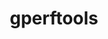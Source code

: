 ---
title: "gperftools"
layout: cache
categories: [package, develop]
meta: {"versions": ["2.15"], "compilers": ["cce@=15.0.1", "gcc@=11.4.0", "gcc@=9.4.0", "oneapi@=2024.2.1"], "oss": ["rhel8", "ubuntu20.04", "ubuntu22.04"], "platforms": ["linux"], "targets": ["neoverse_v1", "neoverse_v2", "ppc64le", "x86_64_v3", "zen4"], "stacks": ["e4s", "e4s-cray-rhel", "e4s-neoverse-v2", "e4s-neoverse_v1", "e4s-oneapi", "e4s-power", "e4s-rocm-external", "root"], "num_specs": 16, "num_specs_by_stack": {"e4s-cray-rhel": 2, "root": 16, "e4s-power": 2, "e4s-neoverse_v1": 2, "e4s-neoverse-v2": 3, "e4s-rocm-external": 2, "e4s": 2, "e4s-oneapi": 3}}
spec_details: [{"hash": "2jd76eto7akszngejpmyou67efivcqtm", "compiler": "cce@=15.0.1", "versions": ["2.15"], "os": "rhel8", "platform": "linux", "target": "zen4", "variants": ["build_system=cmake", "build_type=Release", "+debugalloc", "~dynamic_sized_delete_support", "generator=make", "~ipo", "+libunwind", "~sized_delete"], "stacks": ["e4s-cray-rhel", "root"], "size": "-", "tarball": "https://binaries.spack.io/develop/build_cache/linux-rhel8-zen4/cce-15.0.1/gperftools-2.15/linux-rhel8-zen4-cce-15.0.1-gperftools-2.15-2jd76eto7akszngejpmyou67efivcqtm.spack"}, {"hash": "uzbh7keamhzqjuhpdwzksdj6rmtzlvoc", "compiler": "cce@=15.0.1", "versions": ["2.15"], "os": "rhel8", "platform": "linux", "target": "zen4", "variants": ["build_system=cmake", "build_type=Release", "+debugalloc", "~dynamic_sized_delete_support", "generator=make", "~ipo", "+libunwind", "~sized_delete"], "stacks": ["e4s-cray-rhel", "root"], "size": "-", "tarball": "https://binaries.spack.io/develop/build_cache/linux-rhel8-zen4/cce-15.0.1/gperftools-2.15/linux-rhel8-zen4-cce-15.0.1-gperftools-2.15-uzbh7keamhzqjuhpdwzksdj6rmtzlvoc.spack"}, {"hash": "y4yq74jt24rchvry5nkh35sqeqsagrzd", "compiler": "gcc@=9.4.0", "versions": ["2.15"], "os": "ubuntu20.04", "platform": "linux", "target": "ppc64le", "variants": ["build_system=cmake", "build_type=Release", "+debugalloc", "~dynamic_sized_delete_support", "generator=make", "~ipo", "+libunwind", "~sized_delete"], "stacks": ["e4s-power", "root"], "size": "-", "tarball": "https://binaries.spack.io/develop/build_cache/linux-ubuntu20.04-ppc64le/gcc-9.4.0/gperftools-2.15/linux-ubuntu20.04-ppc64le-gcc-9.4.0-gperftools-2.15-y4yq74jt24rchvry5nkh35sqeqsagrzd.spack"}, {"hash": "iwitbvjkljerocrkr2luzsfzp4sc7e2d", "compiler": "gcc@=9.4.0", "versions": ["2.15"], "os": "ubuntu20.04", "platform": "linux", "target": "ppc64le", "variants": ["build_system=cmake", "build_type=Release", "+debugalloc", "~dynamic_sized_delete_support", "generator=make", "~ipo", "+libunwind", "~sized_delete"], "stacks": ["e4s-power", "root"], "size": "-", "tarball": "https://binaries.spack.io/develop/build_cache/linux-ubuntu20.04-ppc64le/gcc-9.4.0/gperftools-2.15/linux-ubuntu20.04-ppc64le-gcc-9.4.0-gperftools-2.15-iwitbvjkljerocrkr2luzsfzp4sc7e2d.spack"}, {"hash": "sivohjy44horojscgil25q6w7nwkpev7", "compiler": "gcc@=11.4.0", "versions": ["2.15"], "os": "ubuntu22.04", "platform": "linux", "target": "neoverse_v1", "variants": ["build_system=cmake", "build_type=Release", "+debugalloc", "~dynamic_sized_delete_support", "generator=make", "~ipo", "+libunwind", "~sized_delete"], "stacks": ["e4s-neoverse_v1", "root"], "size": "-", "tarball": "https://binaries.spack.io/develop/build_cache/linux-ubuntu22.04-neoverse_v1/gcc-11.4.0/gperftools-2.15/linux-ubuntu22.04-neoverse_v1-gcc-11.4.0-gperftools-2.15-sivohjy44horojscgil25q6w7nwkpev7.spack"}, {"hash": "elui5gemvgg7lonvcp5dchzdf23stdz5", "compiler": "gcc@=11.4.0", "versions": ["2.15"], "os": "ubuntu22.04", "platform": "linux", "target": "neoverse_v1", "variants": ["build_system=cmake", "build_type=Release", "+debugalloc", "~dynamic_sized_delete_support", "generator=make", "~ipo", "+libunwind", "~sized_delete"], "stacks": ["e4s-neoverse_v1", "root"], "size": "-", "tarball": "https://binaries.spack.io/develop/build_cache/linux-ubuntu22.04-neoverse_v1/gcc-11.4.0/gperftools-2.15/linux-ubuntu22.04-neoverse_v1-gcc-11.4.0-gperftools-2.15-elui5gemvgg7lonvcp5dchzdf23stdz5.spack"}, {"hash": "rfgjtlqpqjcpp6h7ogcdqa5onkf427ts", "compiler": "gcc@=11.4.0", "versions": ["2.15"], "os": "ubuntu22.04", "platform": "linux", "target": "neoverse_v2", "variants": ["build_system=cmake", "build_type=Release", "+debugalloc", "~dynamic_sized_delete_support", "generator=make", "~ipo", "+libunwind", "~sized_delete"], "stacks": ["e4s-neoverse-v2", "root"], "size": "-", "tarball": "https://binaries.spack.io/develop/build_cache/linux-ubuntu22.04-neoverse_v2/gcc-11.4.0/gperftools-2.15/linux-ubuntu22.04-neoverse_v2-gcc-11.4.0-gperftools-2.15-rfgjtlqpqjcpp6h7ogcdqa5onkf427ts.spack"}, {"hash": "xz6npiii2vmoj4v4iutdnzkfyyp2vgwf", "compiler": "gcc@=11.4.0", "versions": ["2.15"], "os": "ubuntu22.04", "platform": "linux", "target": "neoverse_v2", "variants": ["build_system=cmake", "build_type=Release", "+debugalloc", "~dynamic_sized_delete_support", "generator=make", "~ipo", "+libunwind", "~sized_delete"], "stacks": ["e4s-neoverse-v2", "root"], "size": "-", "tarball": "https://binaries.spack.io/develop/build_cache/linux-ubuntu22.04-neoverse_v2/gcc-11.4.0/gperftools-2.15/linux-ubuntu22.04-neoverse_v2-gcc-11.4.0-gperftools-2.15-xz6npiii2vmoj4v4iutdnzkfyyp2vgwf.spack"}, {"hash": "jju3rnbenjvz6e7ympgkcpaqjdxbltbt", "compiler": "gcc@=11.4.0", "versions": ["2.15"], "os": "ubuntu22.04", "platform": "linux", "target": "neoverse_v2", "variants": ["build_system=cmake", "build_type=Release", "+debugalloc", "~dynamic_sized_delete_support", "generator=make", "~ipo", "+libunwind", "~sized_delete"], "stacks": ["e4s-neoverse-v2", "root"], "size": "-", "tarball": "https://binaries.spack.io/develop/build_cache/linux-ubuntu22.04-neoverse_v2/gcc-11.4.0/gperftools-2.15/linux-ubuntu22.04-neoverse_v2-gcc-11.4.0-gperftools-2.15-jju3rnbenjvz6e7ympgkcpaqjdxbltbt.spack"}, {"hash": "psey4ch3g2wzfjzibgokjbjtyqedn3bs", "compiler": "gcc@=11.4.0", "versions": ["2.15"], "os": "ubuntu22.04", "platform": "linux", "target": "x86_64_v3", "variants": ["build_system=cmake", "build_type=Release", "+debugalloc", "~dynamic_sized_delete_support", "generator=make", "~ipo", "+libunwind", "~sized_delete"], "stacks": ["e4s-rocm-external", "root"], "size": "-", "tarball": "https://binaries.spack.io/develop/build_cache/linux-ubuntu22.04-x86_64_v3/gcc-11.4.0/gperftools-2.15/linux-ubuntu22.04-x86_64_v3-gcc-11.4.0-gperftools-2.15-psey4ch3g2wzfjzibgokjbjtyqedn3bs.spack"}, {"hash": "yivsytcn4pv367gbsfcivyzvg7b62dl7", "compiler": "gcc@=11.4.0", "versions": ["2.15"], "os": "ubuntu22.04", "platform": "linux", "target": "x86_64_v3", "variants": ["build_system=cmake", "build_type=Release", "+debugalloc", "~dynamic_sized_delete_support", "generator=make", "~ipo", "+libunwind", "~sized_delete"], "stacks": ["e4s", "root"], "size": "-", "tarball": "https://binaries.spack.io/develop/build_cache/linux-ubuntu22.04-x86_64_v3/gcc-11.4.0/gperftools-2.15/linux-ubuntu22.04-x86_64_v3-gcc-11.4.0-gperftools-2.15-yivsytcn4pv367gbsfcivyzvg7b62dl7.spack"}, {"hash": "7q4quixkezizqxyxaiptv24tqkoo6trj", "compiler": "gcc@=11.4.0", "versions": ["2.15"], "os": "ubuntu22.04", "platform": "linux", "target": "x86_64_v3", "variants": ["build_system=cmake", "build_type=Release", "+debugalloc", "~dynamic_sized_delete_support", "generator=make", "~ipo", "+libunwind", "~sized_delete"], "stacks": ["e4s-rocm-external", "root"], "size": "-", "tarball": "https://binaries.spack.io/develop/build_cache/linux-ubuntu22.04-x86_64_v3/gcc-11.4.0/gperftools-2.15/linux-ubuntu22.04-x86_64_v3-gcc-11.4.0-gperftools-2.15-7q4quixkezizqxyxaiptv24tqkoo6trj.spack"}, {"hash": "qm2vj7phwka5nnccuvnjp5i5snfif5n5", "compiler": "gcc@=11.4.0", "versions": ["2.15"], "os": "ubuntu22.04", "platform": "linux", "target": "x86_64_v3", "variants": ["build_system=cmake", "build_type=Release", "+debugalloc", "~dynamic_sized_delete_support", "generator=make", "~ipo", "+libunwind", "~sized_delete"], "stacks": ["e4s", "root"], "size": "-", "tarball": "https://binaries.spack.io/develop/build_cache/linux-ubuntu22.04-x86_64_v3/gcc-11.4.0/gperftools-2.15/linux-ubuntu22.04-x86_64_v3-gcc-11.4.0-gperftools-2.15-qm2vj7phwka5nnccuvnjp5i5snfif5n5.spack"}, {"hash": "i4s26j4554keci7its2i4djredi5ojnd", "compiler": "oneapi@=2024.2.1", "versions": ["2.15"], "os": "ubuntu22.04", "platform": "linux", "target": "x86_64_v3", "variants": ["build_system=cmake", "build_type=Release", "+debugalloc", "~dynamic_sized_delete_support", "generator=make", "~ipo", "+libunwind", "~sized_delete"], "stacks": ["e4s-oneapi", "root"], "size": "-", "tarball": "https://binaries.spack.io/develop/build_cache/linux-ubuntu22.04-x86_64_v3/oneapi-2024.2.1/gperftools-2.15/linux-ubuntu22.04-x86_64_v3-oneapi-2024.2.1-gperftools-2.15-i4s26j4554keci7its2i4djredi5ojnd.spack"}, {"hash": "ny7p6ff6hb5hw72sjtuqhqiufi3qp7ty", "compiler": "oneapi@=2024.2.1", "versions": ["2.15"], "os": "ubuntu22.04", "platform": "linux", "target": "x86_64_v3", "variants": ["build_system=cmake", "build_type=Release", "+debugalloc", "~dynamic_sized_delete_support", "generator=make", "~ipo", "+libunwind", "~sized_delete"], "stacks": ["e4s-oneapi", "root"], "size": "-", "tarball": "https://binaries.spack.io/develop/build_cache/linux-ubuntu22.04-x86_64_v3/oneapi-2024.2.1/gperftools-2.15/linux-ubuntu22.04-x86_64_v3-oneapi-2024.2.1-gperftools-2.15-ny7p6ff6hb5hw72sjtuqhqiufi3qp7ty.spack"}, {"hash": "5eepqd4vezzfh3ehef4jvi54zzb5zofc", "compiler": "oneapi@=2024.2.1", "versions": ["2.15"], "os": "ubuntu22.04", "platform": "linux", "target": "x86_64_v3", "variants": ["build_system=cmake", "build_type=Release", "+debugalloc", "~dynamic_sized_delete_support", "generator=make", "~ipo", "+libunwind", "~sized_delete"], "stacks": ["e4s-oneapi", "root"], "size": "-", "tarball": "https://binaries.spack.io/develop/build_cache/linux-ubuntu22.04-x86_64_v3/oneapi-2024.2.1/gperftools-2.15/linux-ubuntu22.04-x86_64_v3-oneapi-2024.2.1-gperftools-2.15-5eepqd4vezzfh3ehef4jvi54zzb5zofc.spack"}]
---